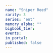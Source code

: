 ```yaml
---
name: "Sniper Reed"
rarity: 3
series: "ent"
memory_alpha: ""
bigbook_tier:
events:
in_portal:
published: false
---
```

